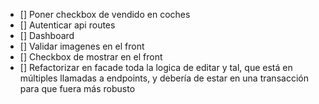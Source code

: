 - [] Poner checkbox de vendido en coches
- [] Autenticar api routes
- [] Dashboard
- [] Validar imagenes en el front
- [] Checkbox de mostrar en el front
- [] Refactorizar en facade toda la logica de editar y tal, que está en múltiples llamadas a endpoints, y debería de estar en una transacción para que fuera más robusto